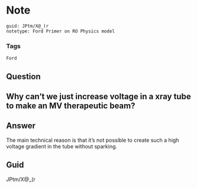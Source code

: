 # Note
```
guid: JPtm/X@_(r
notetype: Ford Primer on RO Physics model
```

### Tags
```
Ford
```

## Question
<h2>Why can’t we just increase voltage in a xray tube to make an MV therapeutic beam?</h2>

## Answer
<section>
<p>The main technical reason is that it’s not possible to create such a high voltage gradient in the tube without sparking.</p>

</section>

## Guid
JPtm/X@_(r
